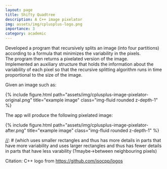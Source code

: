 ```yaml
---
layout: page
title: Shifty Quadtree
description: A C++ image pixelator
img: assets/img/cplusplus-logo.png
importance: 3
category: academic
---
```


[//]: # (CITATION: cplusplus-logo.png from https://github.com/isocpp/logos)
Developed a program that recursively splits an image (into four partitions) according to a formula that minimizes the variability in the pixels.  
The program then returns a pixelated version of the image.  
Implemented an auxiliary structure that holds the information about the variability of each pixel so that the recursive splitting algorithm runs in time proportional to the size of the image.

Given an image such as:
<div class="row">
    <div class="col-sm mt-3 mt-md-0">
        {% include figure.html path="assets/img/cplusplus-image-pixelator-original.png" title="example image" class="img-fluid rounded z-depth-1" %}
    </div>
</div>

The app will produce the following pixelated image:
<div class="row">
    <div class="col-sm mt-3 mt-md-0">
        {% include figure.html path="assets/img/cplusplus-image-pixelator-after.png" title="example image" class="img-fluid rounded z-depth-1" %}
    </div>
</div>

[//]: # (CITATION: cplusplus-image-pixelator-original.png and cplusplus-image-pixelator-after.png were both taken from the assignment page)
[//]: # (which uses smaller rectangles and thus has more details in parts that have more variability and uses larger rectangles and thus has fewer details in parts that have less varability (?maybe->between neighbouring pixels)

Citation: C++ logo from https://github.com/isocpp/logos